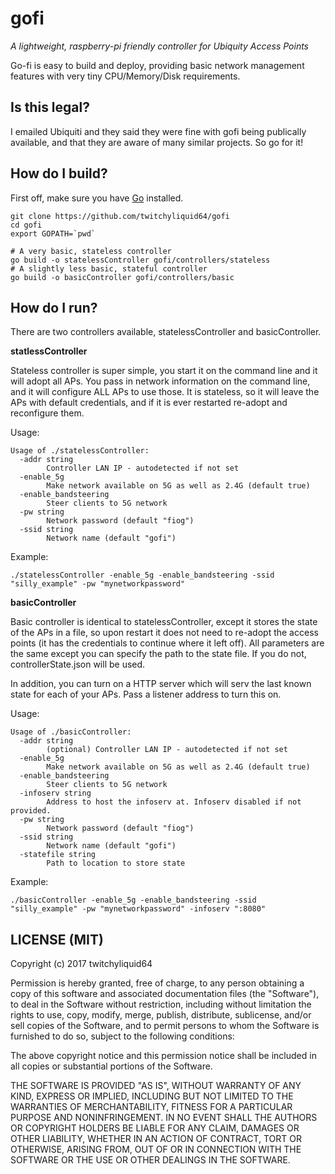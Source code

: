 gofi
============

*A lightweight, raspberry-pi friendly controller for Ubiquity Access Points*

Go-fi is easy to build and deploy, providing basic network management
features with very tiny CPU/Memory/Disk requirements.


Is this legal?
--------------

I emailed Ubiquiti and they said they were fine with gofi being publically available, and that they are aware of many similar projects. So go for it!


How do I build?
----------------

First off, make sure you have [Go](https://golang.org/doc/install) installed.

```shell
git clone https://github.com/twitchyliquid64/gofi
cd gofi
export GOPATH=`pwd`

# A very basic, stateless controller
go build -o statelessController gofi/controllers/stateless
# A slightly less basic, stateful controller
go build -o basicController gofi/controllers/basic
```

How do I run?
---------------

There are two controllers available, statelessController and basicController.

**statlessController**

Stateless controller is super simple, you start it on the command line and it will adopt all APs. You pass in network information on the command line, and it
will configure ALL APs to use those. It is stateless, so it will leave the APs with default credentials, and if it is ever restarted re-adopt and reconfigure them.

Usage:

```
Usage of ./statelessController:
  -addr string
    	Controller LAN IP - autodetected if not set
  -enable_5g
    	Make network available on 5G as well as 2.4G (default true)
  -enable_bandsteering
    	Steer clients to 5G network
  -pw string
    	Network password (default "fiog")
  -ssid string
    	Network name (default "gofi")
```

Example:

```./statelessController -enable_5g -enable_bandsteering -ssid "silly_example" -pw "mynetworkpassword"```

**basicController**

Basic controller is identical to statelessController, except it stores the state of the APs in a file, so upon restart it does not need to re-adopt the
access points (it has the credentials to continue where it left off). All parameters are the same except you can specify the path to the state file.
If you do not, controllerState.json will be used.

In addition, you can turn on a HTTP server which will serv the last known state for each of your APs. Pass a listener address to turn this on.


Usage:

```
Usage of ./basicController:
  -addr string
    	(optional) Controller LAN IP - autodetected if not set
  -enable_5g
    	Make network available on 5G as well as 2.4G (default true)
  -enable_bandsteering
    	Steer clients to 5G network
  -infoserv string
    	Address to host the infoserv at. Infoserv disabled if not provided.
  -pw string
    	Network password (default "fiog")
  -ssid string
    	Network name (default "gofi")
  -statefile string
    	Path to location to store state
```

Example:

```./basicController -enable_5g -enable_bandsteering -ssid "silly_example" -pw "mynetworkpassword" -infoserv ":8080"```


LICENSE (MIT)
--------------

Copyright (c) 2017 twitchyliquid64

Permission is hereby granted, free of charge, to any person obtaining a copy
of this software and associated documentation files (the "Software"), to deal
in the Software without restriction, including without limitation the rights
to use, copy, modify, merge, publish, distribute, sublicense, and/or sell
copies of the Software, and to permit persons to whom the Software is
furnished to do so, subject to the following conditions:

The above copyright notice and this permission notice shall be included in all
copies or substantial portions of the Software.

THE SOFTWARE IS PROVIDED "AS IS", WITHOUT WARRANTY OF ANY KIND, EXPRESS OR
IMPLIED, INCLUDING BUT NOT LIMITED TO THE WARRANTIES OF MERCHANTABILITY,
FITNESS FOR A PARTICULAR PURPOSE AND NONINFRINGEMENT. IN NO EVENT SHALL THE
AUTHORS OR COPYRIGHT HOLDERS BE LIABLE FOR ANY CLAIM, DAMAGES OR OTHER
LIABILITY, WHETHER IN AN ACTION OF CONTRACT, TORT OR OTHERWISE, ARISING FROM,
OUT OF OR IN CONNECTION WITH THE SOFTWARE OR THE USE OR OTHER DEALINGS IN THE
SOFTWARE.
